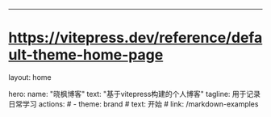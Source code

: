 ---
# https://vitepress.dev/reference/default-theme-home-page
layout: home

hero:
  name: "晓枫博客"
  text: "基于vitepress构建的个人博客"
  tagline: 用于记录日常学习
  actions:
    # - theme: brand
    #   text: 开始
    #   link: /markdown-examples

